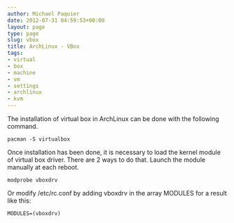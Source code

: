 ```yaml
---
author: Michael Paquier
date: 2012-07-31 04:59:53+00:00
layout: page
type: page
slug: vbox
title: ArchLinux - VBox
tags:
- virtual
- box
- machine
- vm
- settings
- archlinux
- kvm
---
```


The installation of virtual box in ArchLinux can be done with the following command.

    pacman -S virtualbox

Once installation has been done, it is necessary to load the kernel module of virtual box driver. There are 2 ways to do that. Launch the module manually at each reboot.

    modprobe vboxdrv

Or modify /etc/rc.conf by adding vboxdrv in the array MODULES for a result like this:

    MODULES=(vboxdrv)
